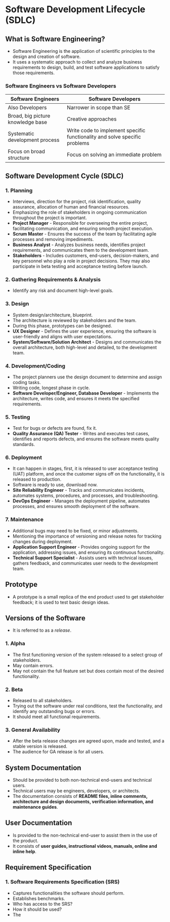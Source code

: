 # Software Development Lifecycle (SDLC)

## What is Software Engineering?

- Software Engineering is the application of scientific principles to the design and creation of software.
- It uses a systematic approach to collect and analyze business requirements to design, build, and test software applications to satisfy those requirements.

### Software Engineers vs Software Developers

| Software Engineers               | Software Developers                                                    |    
| -------------------------------- | --------------------------------------------------------------------- | 
| Also Developers                  | Narrower in scope than SE                                               |     
| Broad, big picture knowledge base | Creative approaches                                                      |     
| Systematic development process    | Write code to implement specific functionality and solve specific problems |     
| Focus on broad structure          | Focus on solving an immediate problem                                    |     

## Software Development Cycle (SDLC)

### 1. Planning

- Interviews, direction for the project, risk identification, quality assurance, allocation of human and financial resources.
- Emphasizing the role of stakeholders in ongoing communication throughout the project is important.
- **Project Manager** - Responsible for overseeing the entire project, facilitating communication, and ensuring smooth project execution.
- **Scrum Master** - Ensures the success of the team by facilitating agile processes and removing impediments.
- **Business Analyst** - Analyzes business needs, identifies project requirements, and communicates them to the development team.
- **Stakeholders** - Includes customers, end-users, decision-makers, and key personnel who play a role in project decisions. They may also participate in beta testing and acceptance testing before launch.

### 2. Gathering Requirements & Analysis

- Identify any risk and document high-level goals.

### 3. Design

- System design/architecture, blueprint.
- The architecture is reviewed by stakeholders and the team.
- During this phase, prototypes can be designed.
- **UX Designer** - Defines the user experience, ensuring the software is user-friendly and aligns with user expectations.
- **System/Software/Solution Architect** - Designs and communicates the overall architecture, both high-level and detailed, to the development team.

### 4. Development/Coding

- The project planners use the design document to determine and assign coding tasks.
- Writing code, longest phase in cycle.
- **Software Developer/Engineer, Database Developer** - Implements the architecture, writes code, and ensures it meets the specified requirements.

### 5. Testing

- Test for bugs or defects are found, fix it.
- **Quality Assurance (QA) Tester** - Writes and executes test cases, identifies and reports defects, and ensures the software meets quality standards.

### 6. Deployment

- It can happen in stages, first, it is released to user acceptance testing (UAT) platform, and once the customer signs off on the functionality, it is released to production.
- Software is ready to use, download now.
- **Site Reliability Engineer** - Tracks and communicates incidents, automates systems, procedures, and processes, and troubleshooting.
- **DevOps Engineer** - Manages the deployment pipeline, automates processes, and ensures smooth deployment of the software.

### 7. Maintenance

- Additional bugs may need to be fixed, or minor adjustments.
- Mentioning the importance of versioning and release notes for tracking changes during deployment.
- **Application Support Engineer** - Provides ongoing support for the application, addressing issues, and ensuring its continuous functionality.
- **Technical Support Specialist** - Assists users with technical issues, gathers feedback, and communicates user needs to the development team.

## Prototype

- A prototype is a small replica of the end product used to get stakeholder feedback; it is used to test basic design ideas.

## Versions of the Software

- It is referred to as a *release*.
  
### 1. Alpha

- The first functioning version of the system released to a select group of stakeholders.
- May contain errors.
- May not contain the full feature set but does contain most of the desired functionality.

### 2. Beta

- Released to all stakeholders.
- Trying out the software under real conditions, test the functionality, and identify any outstanding bugs or errors.
- It should meet all functional requirements.

### 3. General Availability

- After the beta release changes are agreed upon, made and tested, and a stable version is released.
- The audience for GA release is for all users.

## System Documentation

- Should be provided to both non-technical end-users and technical users.
- Technical users may be engineers, developers, or architects.
- The documentation consists of **README files, inline comments, architecture and design documents, verification information, and maintenance guides**.

## User Documentation

- Is provided to the non-technical end-user to assist them in the use of the product.
- It consists of **user guides, instructional videos, manuals, online and inline help**.

## Requirement Specification

### 1. Software Requirements Specification (SRS)

- Captures functionalities the software should perform.
- Establishes benchmarks.
- Who has access to the SRS?
- How it should be used?
- The

